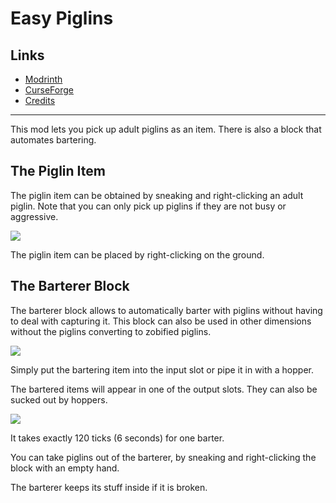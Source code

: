 <!-- modrinth_exclude.start -->

# Easy Piglins

## Links
- [Modrinth](https://modrinth.com/mod/easy-piglins)
- [CurseForge](https://www.curseforge.com/minecraft/mc-mods/easy-piglins)
- [Credits](https://modrepo.de/minecraft/easy_piglins/credits)

---

<!-- modrinth_exclude.end -->

This mod lets you pick up adult piglins as an item.
There is also a block that automates bartering.
 
## The Piglin Item

The piglin item can be obtained by sneaking and right-clicking an adult piglin.
Note that you can only pick up piglins if they are not busy or aggressive.

![](https://media.giphy.com/media/kD7jJd4GfHYqJfnq5l/giphy.gif)

The piglin item can be placed by right-clicking on the ground.

## The Barterer Block

The barterer block allows to automatically barter with piglins without having to deal with capturing it. 
This block can also be used in other dimensions without the piglins converting to zobified piglins.

![](https://media.giphy.com/media/u96Flz8s8OtnrbsTNA/giphy.gif)

Simply put the bartering item into the input slot or pipe it in with a hopper.

The bartered items will appear in one of the output slots. They can also be sucked out by hoppers.

![](https://media.giphy.com/media/AdrNhwYa9zNCLh9F8z/giphy.gif)

It takes exactly 120 ticks (6 seconds) for one barter.

You can take piglins out of the barterer, by sneaking and right-clicking the block with an empty hand. 

The barterer keeps its stuff inside if it is broken.
